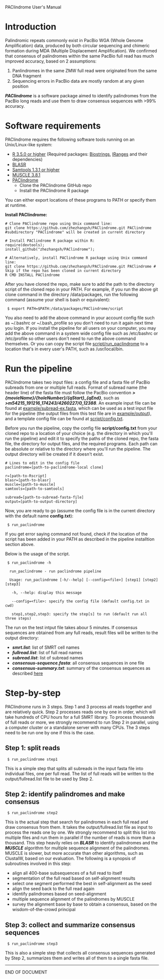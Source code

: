 PAClindrome User's Manual

# Introduction

Palindromic repeats commonly exist in PacBio WGA (Whole Genome Amplification) data, produced by both circular sequencing and chimeric formation during MDA (Multiple Displacement Amplification). We confirmed that consensus of palindromes within the same PacBio full read has much improved accuracy, based on 2 assumptions:

  1. Panlindromes in the same ZMW full read were originated from the same DNA fragment
  2. Sequencing errors in PacBio data are mostly random at any given position
 
 ***PAClindrome*** is a software package aimed to identify palindromes from the PacBio long reads and use them to draw consensus sequences with >99% accuracy. 

# Software requirements

PAClindrome requires the following software tools running on an Unix/Linux-like system:

  - [R 3.5.0 or higher](https://cran.r-project.org) (Required packages: [Biostrings](https://bioconductor.org/packages/release/bioc/html/Biostrings.html), [IRanges](https://bioconductor.org/packages/release/bioc/html/IRanges.html) and their dependencies)
  - [BLASR](https://github.com/PacificBiosciences/blasr)
  - [Samtools 1.3.1 or higher](http://www.htslib.org)
  - [MUSCLE 3.8.1](https://www.drive5.com/muscle)
  - [PAClindrome](https://github.com/zhezhangsh/PAClindrome)
    - Clone the PAClindrome GitHub repo
    - Install the PAClindrome R package

You can either export locations of these programs to PATH or specify them at runtime.

**Install PAClindrome:** 

```
# Clone PAClindrome repo using Unix command line: 
git clone https://github.com/zhezhangsh/PAClindrome.git PAClindrome #subdirectory "PAClindrome" will be created in current directory
```

```
# Install PAClindrome R package within R:
require(devtools);
install_github("zhezhangsh/PAClindrome");
```

```
# Alternatively, install PAClindrome R package using Unix command line:
git clone https://github.com/zhezhangsh/PAClindrome.git PAClindrome # Skip if the repo has been cloned in current directory
R CMD INSTALL PAClindrome
```

After you have cloned the repo, make sure to add the path to the directory script of the cloned repo in your PATH. For example, if you run the above git clone command in the directory /data/packages, run the following command (assume your shell is bash or equivalent):

```
 $ export PATH=$PATH:/data/packages/PAClindrome/script
```

You also need to add the above command in your account config file such as ~/.bashrc or ~/.bash_profile so you don't need to run it again next time you login.  If you install the pipeline for all users on your computer, you may add the above command in a system wide config file such as /etc/bashrc or /etc/profile so other users don't need to run the above command themselves. Or you can copy the script file [script/run_paclindrome](script/run_paclindrome) to a location that's in every user's PATH, such as /usr/local/bin.

# Run the pipeline

PAClindrome takes two input files: a config file and a fasta file of PacBio subreads from one or multiple full reads. Format of subread name (the header line) of the fasta file must follow the PacBio convention ***>{movieName}/{holeNumber}/{qStart}_{qEnd}***, such as ***>m54215_191216_174243/4260227/0_12388***. An example input file can be found at [example/subread-ex.fasta](example/subread-ex.fasta), which can be used as a test input file for the pipeline (the output files from this test file are in [example/output](example/output)), and a template config file can be found at [script/config.txt](script/config.txt).

Before you run the pipeline,  copy the config file <b>script/config.txt</b> from your cloned repo to a location of your choice (e.g. the directory in which you'll run the pipeline) and edit it to specify the paths of the cloned repo, the fasta file, the directory for output files, and the required programs.  Each path can be absolute or relative to the directory where you'll run the pipeline. The output directory will be created if it doesn't exist.

```
# Lines to edit in the config file
paclindrome=[path-to-paclindrome-local clone]

r=[path-to-Rscript]
blasr=[path-to-blasr]
muscle=[path-to-muscle]
samtools=[path-to-samtools]

subread=[path-to-subread-fasta-file]
output=[path-to-output-directory]
```

Now, you are ready to go (assume the config file is in the current directory with the default name <b>config.txt</b>):

```
 $ run_paclindrome

```

If you get error saying command not found, check if the location of the script has been added in your PATH as described in the pipeline installtion section above.

Below is the usage of the script.

```
 $ run_paclindrome -h

  run_paclindrome - run paclindrome pipeline

  Usage: run_paclindrome [-h/--help] [--config=<file>] [step1] [step2] [step3]

   -h, --help: display this message

   --config=<file>: specify the config file (default config.txt in cwd)

   step1,step2,step3: specify the step[s] to run (default run all three steps)

```

The run on the test intput file takes abour 5 minutes. If consensus sequences are obtained from any full reads, result files will be written to the output directory:

  - ***smrt.list***: list of SMRT cell names
  - ***fullread.list***: list of full read names
  - ***subread.list***: list of subread names
  - ***consensus-sequence.fasta***: all consensus sequences in one file
  - ***consensus-summary.txt***: summary of the consensus sequences as described [here](doc/summary.md)

# Step-by-step

PAClindrome runs in 3 steps. Step 1 and 3 process all reads together and are relatively quick. Step 2 processes reads one by one in order, which will take hundreds of CPU hours for a full SMRT library. To process thousands of full reads or more, we strongly recommend to run Step 2 in parallel, using a computer cluster or a standalone server with many CPUs. The 3 steps need to be run one by one if this is the case.

## Step 1: split reads

```
 $ run_paclindrome step1
```

This is a simple step that splits all subreads in the input fasta file into individual files, one per full read. The list of full reads will be written to the output/fullread.list file to be used by Step 2. 

## Step 2: identify palindromes and make consensus

```
 $ run_paclindrome step2
```

This is the actual step that search for palindromes in each full read and draw consensus from them. It takes the output/fullread.list file as input to process the reads one by one. We strongly recommend to split this list into multiple files and run them in parallel if the number of reads is more than a thousand. This step heavily relies on ***BLASR*** to identify palindromes and the ***MUSCLE*** algorithm for multiple sequence alignment of the palindromes. MUSCLE is slower, but more accurate than other algorithms, such as ClustalW, based on our evaluation. The following is a synopsis of subroutines involved in this step: 

  - align all 400-base subsequences of a full read to itself
  - segmentation of the full read based on self-alignment results
  - select one segment performed the best in self-alignment as the seed
  - align the seed back to the full read again
  - identify palindromes based on seed-alignment
  - multiple sequence alignment of the palindromes by MUSCLE
  - survey the alignment base by base to obtain a consensus, based on the wisdom-of-the-crowd principal

## Step 3: collect and summarize consensus sequences

```
 $ run_paclindrome step3
```

This is also a simple step that collects all consensus sequences generated by Step 2, summarizes them and writes all of them to a single fasta file.


---
END OF DOCUMENT

